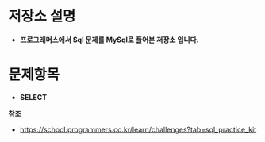 # 저장소 설명
 - **프로그래머스에서 Sql 문제를 MySql로 풀어본 저장소 입니다.**



  # 문제항목
- **SELECT**




**참조**
- https://school.programmers.co.kr/learn/challenges?tab=sql_practice_kit